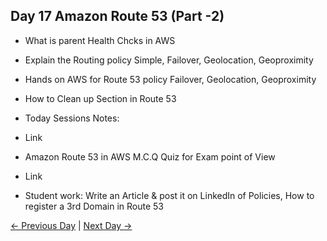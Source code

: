 ## Day 17 Amazon Route 53 (Part -2)

 - What is parent Health Chcks in AWS
 - Explain the Routing policy Simple, Failover, Geolocation, Geoproximity
 - Hands on AWS for Route 53 policy Failover, Geolocation, Geoproximity
 - How to Clean up Section in Route 53

  - Today Sessions Notes:
  - Link
  - Amazon Route 53 in AWS M.C.Q Quiz for Exam point of View
  - Link

  - Student work: Write an Article & post it on LinkedIn of Policies, How to register a 3rd Domain in Route 53

 [← Previous Day](../day16/README.md) | [Next Day →](../day18/README.md)
